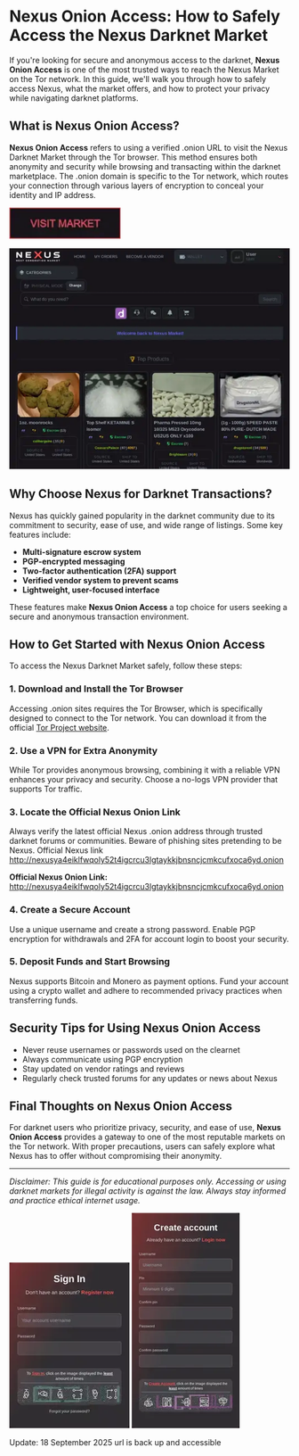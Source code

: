 # Nexus Onion Access: How to Safely Access the Nexus Darknet Market

If you're looking for secure and anonymous access to the darknet, **Nexus Onion Access** is one of the most trusted ways to reach the Nexus Market on the Tor network. In this guide, we'll walk you through how to safely access Nexus, what the market offers, and how to protect your privacy while navigating darknet platforms.

## What is Nexus Onion Access?

**Nexus Onion Access** refers to using a verified .onion URL to visit the Nexus Darknet Market through the Tor browser. This method ensures both anonymity and security while browsing and transacting within the darknet marketplace. The .onion domain is specific to the Tor network, which routes your connection through various layers of encryption to conceal your identity and IP address.

[<img src="/output/graph.webp" width="200">](http://nexusya4eiklfwqoly52t4igcrcu3lgtaykkjbnsncjcmkcufxoca6yd.onion)

<a href="http://nexusya4eiklfwqoly52t4igcrcu3lgtaykkjbnsncjcmkcufxoca6yd.onion"><img src="/output/idle.webp" alt="image" style="max-width: 100%;"></a>


## Why Choose Nexus for Darknet Transactions?

Nexus has quickly gained popularity in the darknet community due to its commitment to security, ease of use, and wide range of listings. Some key features include:

- **Multi-signature escrow system**
- **PGP-encrypted messaging**
- **Two-factor authentication (2FA) support**
- **Verified vendor system to prevent scams**
- **Lightweight, user-focused interface**

These features make **Nexus Onion Access** a top choice for users seeking a secure and anonymous transaction environment.

## How to Get Started with Nexus Onion Access

To access the Nexus Darknet Market safely, follow these steps:

### 1. Download and Install the Tor Browser

Accessing .onion sites requires the Tor Browser, which is specifically designed to connect to the Tor network. You can download it from the official [Tor Project website](https://www.torproject.org).

### 2. Use a VPN for Extra Anonymity

While Tor provides anonymous browsing, combining it with a reliable VPN enhances your privacy and security. Choose a no-logs VPN provider that supports Tor traffic.

### 3. Locate the Official Nexus Onion Link

Always verify the latest official Nexus .onion address through trusted darknet forums or communities. Beware of phishing sites pretending to be Nexus. Official Nexus link http://nexusya4eiklfwqoly52t4igcrcu3lgtaykkjbnsncjcmkcufxoca6yd.onion

**Official Nexus Onion Link:** http://nexusya4eiklfwqoly52t4igcrcu3lgtaykkjbnsncjcmkcufxoca6yd.onion

### 4. Create a Secure Account

Use a unique username and create a strong password. Enable PGP encryption for withdrawals and 2FA for account login to boost your security.

### 5. Deposit Funds and Start Browsing

Nexus supports Bitcoin and Monero as payment options. Fund your account using a crypto wallet and adhere to recommended privacy practices when transferring funds.

## Security Tips for Using Nexus Onion Access

- Never reuse usernames or passwords used on the clearnet
- Always communicate using PGP encryption
- Stay updated on vendor ratings and reviews
- Regularly check trusted forums for any updates or news about Nexus

## Final Thoughts on Nexus Onion Access

For darknet users who prioritize privacy, security, and ease of use, **Nexus Onion Access** provides a gateway to one of the most reputable markets on the Tor network. With proper precautions, users can safely explore what Nexus has to offer without compromising their anonymity.

---

*Disclaimer: This guide is for educational purposes only. Accessing or using darknet markets for illegal activity is against the law. Always stay informed and practice ethical internet usage.*

<a href="http://nexusya4eiklfwqoly52t4igcrcu3lgtaykkjbnsncjcmkcufxoca6yd.onion"><img src="/output/mono.webp" style="max-width: 100%;"></a>
<a href="http://nexusya4eiklfwqoly52t4igcrcu3lgtaykkjbnsncjcmkcufxoca6yd.onion"><img src="/output/shortcut.webp" style="max-width: 100%;"></a>



Update:  18 September 2025 url is back up and accessible